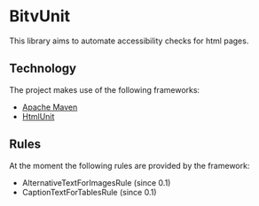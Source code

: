 BitvUnit
=============

This library aims to automate accessibility checks for html pages.

Technology
-------------

The project makes use of the following frameworks:

* [Apache Maven](http://maven.apache.org/)
* [HtmlUnit](http://htmlunit.sourceforge.net/)

Rules
-------------

At the moment the following rules are provided by the framework:

* AlternativeTextForImagesRule (since 0.1)
* CaptionTextForTablesRule (since 0.1)